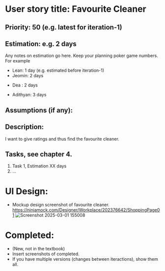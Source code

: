 # User story title: Favourite Cleaner

## Priority: 50 (e.g. latest for iteration-1)

## Estimation: e.g. 2 days
Any notes on estimation go here. Keep your planning poker game numbers. For example
* Lean: 1 day (e.g. estimated before iteration-1)
* Jeomin: 2 days
- Dea : 2 days
* Adithyan: 3 days

## Assumptions (if any):

## Description: 
I want to give ratings and thus find the favourite cleaner.

## Tasks, see chapter 4.

1. Task 1, Estimation XX days
2. ...


# UI Design:
* Mockup design screenshot of favourite cleaner. https://ninjamock.com/Designer/Workplace/202376642/ShoppingPage01
  ![Screenshot 2025-03-01 155008](https://github.com/user-attachments/assets/ee0c9d2f-a019-4869-8949-a9f7b88cb2fb)


# Completed:
* (New, not in the textbook) 
* Insert screenshots of completed. 
* If you have multiple versions (changes between iteractions), show them all.

